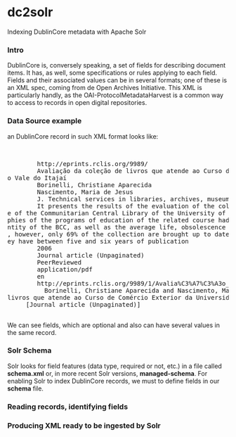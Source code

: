 # dc2solr
Indexing DublinCore metadata with Apache Solr
### Intro
DublinCore is, conversely speaking, a set of fields for describing document items. It has, as well, some specifications or rules applying to each field. Fields and their associated values can be in several formats; one of these is an XML spec, coming from de Open Archives Initiative.
This XML is particularly handly, as the OAI-ProtocolMetadataHarvest is a common way to access to records in open digital repositories.
### Data Source example
an DublinCore record in such XML format looks like:

<pre>

<oai_dc:dc xmlns:oai_dc="http://www.openarchives.org/OAI/2.0/oai_dc/" xmlns:dc="http://purl.org/dc/elements/1.1/" xmlns:xsi="http://
www.w3.org/2001/XMLSchema-instance" xmlns="http://www.openarchives.org/OAI/2.0/" xsi:schemaLocation="http://www.openarchives.org/OAI
/2.0/oai_dc/ http://www.openarchives.org/OAI/2.0/oai_dc.xsd">
        <dc:relation>http://eprints.rclis.org/9989/</dc:relation>
        <dc:title>Avalia&#231;&#227;o da cole&#231;&#227;o de livros que atende ao Curso de Com&#233;rcio Exterior da Universidade d
o Vale do Itaja&#237;</dc:title>
        <dc:creator>Borinelli, Christiane Aparecida</dc:creator>
        <dc:creator>Nascimento, Maria de Jesus</dc:creator>
        <dc:subject>J. Technical services in libraries, archives, museum.</dc:subject>
        <dc:description>It presents the results of the evaluation of the collection of workmanships of the Course of Foreign commerc
e of the Communitarian Central Library of the University of the Valley of the Itaja&#237;. 175 workmanships cited in basic bibliogra
phies of the programs of education of the related course had been analyzed, and verified the number of units that consist in the qua
ntity of the BCC, as well as the average life, obsolescence and use of this quantity. The library possesss 89% of the cited headings
, however, only 69% of the collection are brought up to date editions. The average life of the cited workmanships is between that th
ey have between five and six years of publication</dc:description>
        <dc:date>2006</dc:date>
        <dc:type>Journal article (Unpaginated)</dc:type>
        <dc:type>PeerReviewed</dc:type>
        <dc:format>application/pdf</dc:format>
        <dc:language>en</dc:language>
        <dc:identifier>http://eprints.rclis.org/9989/1/Avalia%C3%A7%C3%A3o_de_cole%C3%A7%C3%A3o.pdf</dc:identifier>
        <dc:identifier>  Borinelli, Christiane Aparecida and Nascimento, Maria de Jesus Avalia&#231;&#227;o da cole&#231;&#227;o de 
livros que atende ao Curso de Com&#233;rcio Exterior da Universidade do Vale do Itaja&#237;. Biblionline, 2006, vol. 2, n. 1 ano .  
     [Journal article (Unpaginated)] </dc:identifier></oai_dc:dc>

</pre>

We can see fields, which are optional and also can have several values in the same record.

### Solr Schema
Solr looks for field features (data type, required or not, etc.) in a file called **schema.xml** or, in more recent Solr versions, **managed-schema**.
For enabling Solr to index DublinCore records, we must to define fields in our **schema** file.


### Reading records, identifying fields

### Producing XML ready to be ingested by Solr
